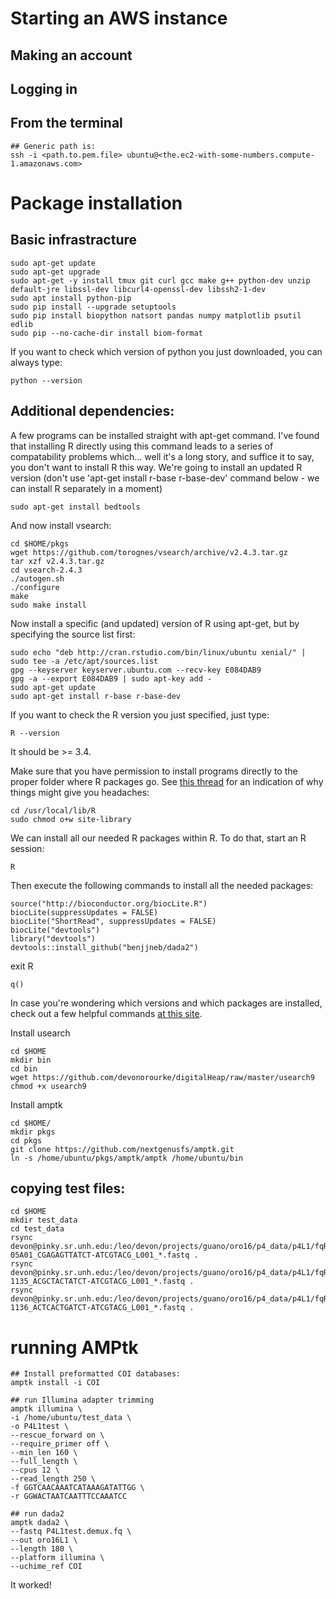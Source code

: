 # Starting an AWS instance

## Making an account

## Logging in


## From the terminal
```
## Generic path is:
ssh -i <path.to.pem.file> ubuntu@<the.ec2-with-some-numbers.compute-1.amazonaws.com>
```

# Package installation
## Basic infrastracture
```
sudo apt-get update
sudo apt-get upgrade
sudo apt-get -y install tmux git curl gcc make g++ python-dev unzip default-jre libssl-dev libcurl4-openssl-dev libssh2-1-dev
sudo apt install python-pip
sudo pip install --upgrade setuptools
sudo pip install biopython natsort pandas numpy matplotlib psutil edlib
sudo pip --no-cache-dir install biom-format
```

If you want to check which version of python you just downloaded, you can always type:
```
python --version
```

## Additional dependencies:
A few programs can be installed straight with apt-get command. I've found that installing R directly using this command leads to a series of compatability problems which... well it's a long story, and suffice it to say, you don't want to install R this way. We're going to install an updated R version (don't use 'apt-get install r-base r-base-dev' command below - we can install R separately in a moment)
```
sudo apt-get install bedtools
```
And now install vsearch:
```
cd $HOME/pkgs
wget https://github.com/torognes/vsearch/archive/v2.4.3.tar.gz
tar xzf v2.4.3.tar.gz
cd vsearch-2.4.3
./autogen.sh
./configure
make
sudo make install
```

Now install a specific (and updated) version of R using apt-get, but by specifying the source list first:
```
sudo echo "deb http://cran.rstudio.com/bin/linux/ubuntu xenial/" | sudo tee -a /etc/apt/sources.list
gpg --keyserver keyserver.ubuntu.com --recv-key E084DAB9
gpg -a --export E084DAB9 | sudo apt-key add -
sudo apt-get update
sudo apt-get install r-base r-base-dev
```

If you want to check the R version you just specified, just type:
```
R --version
```
It should be >= 3.4.  

Make sure that you have permission to install programs directly to the proper folder where R packages go. See [this thread](https://stackoverflow.com/questions/32540919/library-is-not-writable) for an indication of why things might give you headaches:
```
cd /usr/local/lib/R
sudo chmod o+w site-library
```

We can install all our needed R packages within R. To do that, start an R session:
```
R
```

Then execute the following commands to install all the needed packages:
```
source("http://bioconductor.org/biocLite.R")
biocLite(suppressUpdates = FALSE)
biocLite("ShortRead", suppressUpdates = FALSE)
biocLite("devtools")
library("devtools")
devtools::install_github("benjjneb/dada2")
```
exit R
```
q()
```


In case you're wondering which versions and which packages are installed, check out a few helpful commands [at this site](https://stackoverflow.com/questions/11103189/how-to-find-out-which-package-version-is-loaded-in-r).  



Install usearch
```
cd $HOME
mkdir bin
cd bin
wget https://github.com/devonorourke/digitalHeap/raw/master/usearch9
chmod +x usearch9
```

Install amptk
```
cd $HOME/
mkdir pkgs
cd pkgs
git clone https://github.com/nextgenusfs/amptk.git
ln -s /home/ubuntu/pkgs/amptk/amptk /home/ubuntu/bin
```


## copying test files:
```
cd $HOME
mkdir test_data
cd test_data
rsync devon@pinky.sr.unh.edu:/leo/devon/projects/guano/oro16/p4_data/p4L1/fqRaw/negoro-05A01_CGAGAGTTATCT-ATCGTACG_L001_*.fastq .
rsync devon@pinky.sr.unh.edu:/leo/devon/projects/guano/oro16/p4_data/p4L1/fqRaw/oro16-1135_ACGCTACTATCT-ATCGTACG_L001_*.fastq .
rsync devon@pinky.sr.unh.edu:/leo/devon/projects/guano/oro16/p4_data/p4L1/fqRaw/oro16-1136_ACTCACTGATCT-ATCGTACG_L001_*.fastq .
```

# running AMPtk
```
## Install preformatted COI databases:
amptk install -i COI

## run Illumina adapter trimming
amptk illumina \
-i /home/ubuntu/test_data \
-o P4L1test \
--rescue_forward on \
--require_primer off \
--min_len 160 \
--full_length \
--cpus 12 \
--read_length 250 \
-f GGTCAACAAATCATAAAGATATTGG \
-r GGWACTAATCAATTTCCAAATCC

## run dada2
amptk dada2 \
--fastq P4L1test.demux.fq \
--out oro16L1 \
--length 180 \
--platform illumina \
--uchime_ref COI
```
It worked!
